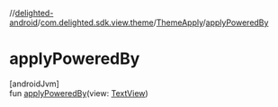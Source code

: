 //[delighted-android](../../../index.md)/[com.delighted.sdk.view.theme](../index.md)/[ThemeApply](index.md)/[applyPoweredBy](apply-powered-by.md)

# applyPoweredBy

[androidJvm]\
fun [applyPoweredBy](apply-powered-by.md)(view: [TextView](https://developer.android.com/reference/kotlin/android/widget/TextView.html))
